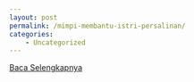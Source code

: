 ```yaml
---
layout: post
permalink: /mimpi-membantu-istri-persalinan/
categories:
    - Uncategorized
---
```


[Baca Selengkapnya](/07)
